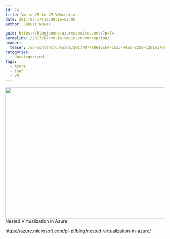 ```yaml
---
id: 74
title: Vm in VM in VM VMnception
date: 2017-07-17T19:09:16+02:00
author: Janusz Nowak

guid: https://blogjanono.azurewebsites.net/?p=74
permalink: /2017/07/vm-in-vm-in-vm-vmnception/
header:
  teaser: /wp-content/uploads/2017/07/88616c64-c513-44ac-8259-c201e1798106.png
categories:
  - Uncategorized
tags:
  - Azure
  - IaaS
  - VM
---
```


<p lang="en">
  <img class="alignnone size-medium" src="https://azurecomcdn.azureedge.net/mediahandler/acomblog/media/Default/blog/88616c64-c513-44ac-8259-c201e1798106.png" width="750" height="413" />Nested Virtualization in Azure
</p>

<p lang="en">
  <a href="https://azure.microsoft.com/pl-pl/blog/nested-virtualization-in-azure/">https://azure.microsoft.com/pl-pl/blog/nested-virtualization-in-azure/</a>
</p>
